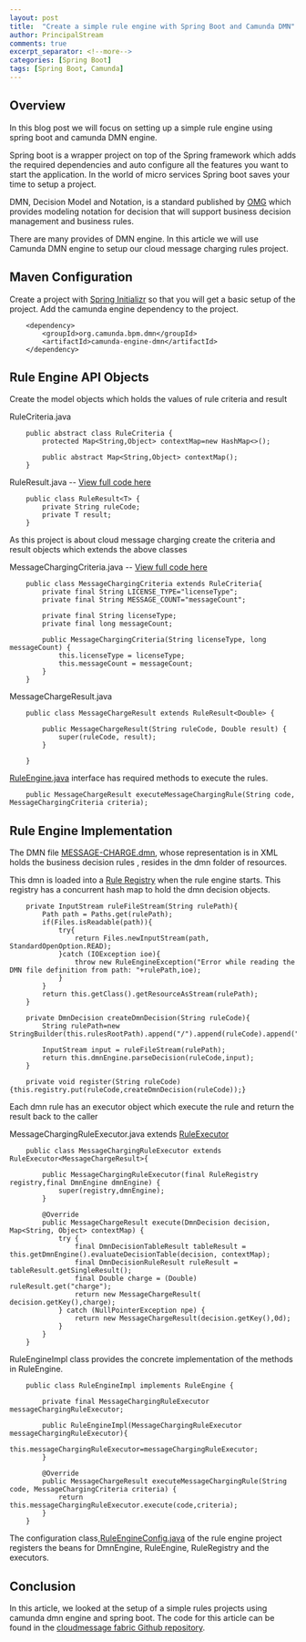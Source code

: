 ```yaml
---
layout: post
title:  "Create a simple rule engine with Spring Boot and Camunda DMN"
author: PrincipalStream
comments: true
excerpt_separator: <!--more-->
categories: [Spring Boot]
tags: [Spring Boot, Camunda]
---
```


## Overview

In this blog post we will focus on setting up a simple rule engine using spring boot and camunda DMN engine.

Spring boot is a wrapper project on top of the Spring framework which adds the required dependencies and auto configure all the features you want to start the application. In the world of micro services Spring boot saves your time to setup a project.

DMN, Decision Model and Notation, is a standard published by [OMG](https://www.omg.org/) which provides modeling notation for decision that will support business decision management and business rules.

There are many provides of DMN engine. In this article we will use Camunda DMN engine to setup our cloud message charging rules project.

## Maven Configuration

Create a project with [Spring Initializr](https://start.spring.io/) so that you will get a basic setup of the project. Add the camunda engine dependency to the project.

        <dependency>
            <groupId>org.camunda.bpm.dmn</groupId>
            <artifactId>camunda-engine-dmn</artifactId>
        </dependency>


## Rule Engine API Objects

Create the model objects which holds the values of rule criteria and result

RuleCriteria.java

        public abstract class RuleCriteria {
            protected Map<String,Object> contextMap=new HashMap<>();

            public abstract Map<String,Object> contextMap();
        }

RuleResult.java -- [View full code here](https://github.com/asyncstream/cloudmessage-fabric/blob/master/cloudmessage-rule-api/src/main/java/com/asyncstream/cloudmessage/rule/api/model/RuleResult.java)

        public class RuleResult<T> {
            private String ruleCode;
            private T result;
        }

As this project is about cloud message charging create the criteria and result objects which extends the above classes

MessageChargingCriteria.java -- [View full code here](https://github.com/asyncstream/cloudmessage-fabric/blob/master/cloudmessage-rule-api/src/main/java/com/asyncstream/cloudmessage/rule/api/model/MessageChargingCriteria.java)

        public class MessageChargingCriteria extends RuleCriteria{
            private final String LICENSE_TYPE="licenseType";
            private final String MESSAGE_COUNT="messageCount";

            private final String licenseType;
            private final long messageCount;

            public MessageChargingCriteria(String licenseType, long messageCount) {
                this.licenseType = licenseType;
                this.messageCount = messageCount;
            }
        }    

MessageChargeResult.java

        public class MessageChargeResult extends RuleResult<Double> {

            public MessageChargeResult(String ruleCode, Double result) {
                super(ruleCode, result);
            }

        }

[RuleEngine.java](https://github.com/asyncstream/cloudmessage-fabric/blob/master/cloudmessage-rule-api/src/main/java/com/asyncstream/cloudmessage/rule/api/engine/RuleEngine.java) interface has required methods to execute the rules. 

        public MessageChargeResult executeMessageChargingRule(String code, MessageChargingCriteria criteria);

## Rule Engine Implementation

The DMN file [MESSAGE-CHARGE.dmn](), whose representation is in XML holds the business decision rules , resides in the dmn folder of resources.

This dmn is loaded into a [Rule Registry](https://github.com/asyncstream/cloudmessage-fabric/blob/master/cloudmessage-rule-impl/src/main/java/com/asyncstream/cloudmessage/rule/impl/RuleRegistry.java) when the rule engine starts. This registry has a concurrent hash map to hold the dmn decision objects. 

        private InputStream ruleFileStream(String rulePath){
            Path path = Paths.get(rulePath);
            if(Files.isReadable(path)){
                try{
                    return Files.newInputStream(path, StandardOpenOption.READ);
                }catch (IOException ioe){
                    throw new RuleEngineException("Error while reading the DMN file definition from path: "+rulePath,ioe);
                }
            }
            return this.getClass().getResourceAsStream(rulePath);
        }

        private DmnDecision createDmnDecision(String ruleCode){
            String rulePath=new StringBuilder(this.rulesRootPath).append("/").append(ruleCode).append(".dmn").toString();

            InputStream input = ruleFileStream(rulePath);
            return this.dmnEngine.parseDecision(ruleCode,input);
        }

        private void register(String ruleCode){this.registry.put(ruleCode,createDmnDecision(ruleCode));}

Each dmn rule has an executor object which execute the rule and return the result back to the caller

MessageChargingRuleExecutor.java extends [RuleExecutor](https://github.com/asyncstream/cloudmessage-fabric/blob/master/cloudmessage-rule-impl/src/main/java/com/asyncstream/cloudmessage/rule/impl/RuleExecutor.java)

        public class MessageChargingRuleExecutor extends RuleExecutor<MessageChargeResult>{

            public MessageChargingRuleExecutor(final RuleRegistry registry,final DmnEngine dmnEngine) {
                super(registry,dmnEngine);
            }

            @Override
            public MessageChargeResult execute(DmnDecision decision, Map<String, Object> contextMap) {
                try {
                    final DmnDecisionTableResult tableResult = this.getDmnEngine().evaluateDecisionTable(decision, contextMap);
                    final DmnDecisionRuleResult ruleResult = tableResult.getSingleResult();
                    final Double charge = (Double) ruleResult.get("charge");
                    return new MessageChargeResult( decision.getKey(),charge);
                } catch (NullPointerException npe) {
                    return new MessageChargeResult(decision.getKey(),0d);
                }
            }
        }

RuleEngineImpl class provides the concrete implementation of the methods in RuleEngine.

        public class RuleEngineImpl implements RuleEngine {

            private final MessageChargingRuleExecutor messageChargingRuleExecutor;

            public RuleEngineImpl(MessageChargingRuleExecutor messageChargingRuleExecutor){
                this.messageChargingRuleExecutor=messageChargingRuleExecutor;
            }

            @Override
            public MessageChargeResult executeMessageChargingRule(String code, MessageChargingCriteria criteria) {
                return this.messageChargingRuleExecutor.execute(code,criteria);
            }
        }

The configuration class,[RuleEngineConfig.java](https://github.com/asyncstream/cloudmessage-fabric/blob/master/cloudmessage-rule-impl/src/main/java/com/asyncstream/cloudmessage/rule/impl/RuleEngineConfig.java) of the rule engine project registers the beans for DmnEngine, RuleEngine, RuleRegistry and the executors.

## Conclusion

In this article, we looked at the setup of a simple rules projects using camunda dmn engine and spring boot. The code for this article can be found in the [cloudmessage fabric Github repository](https://github.com/asyncstream/cloudmessage-fabric).